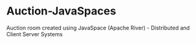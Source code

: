 # Auction-JavaSpaces
Auction room created using JavaSpace (Apache River) - Distributed and Client Server Systems
